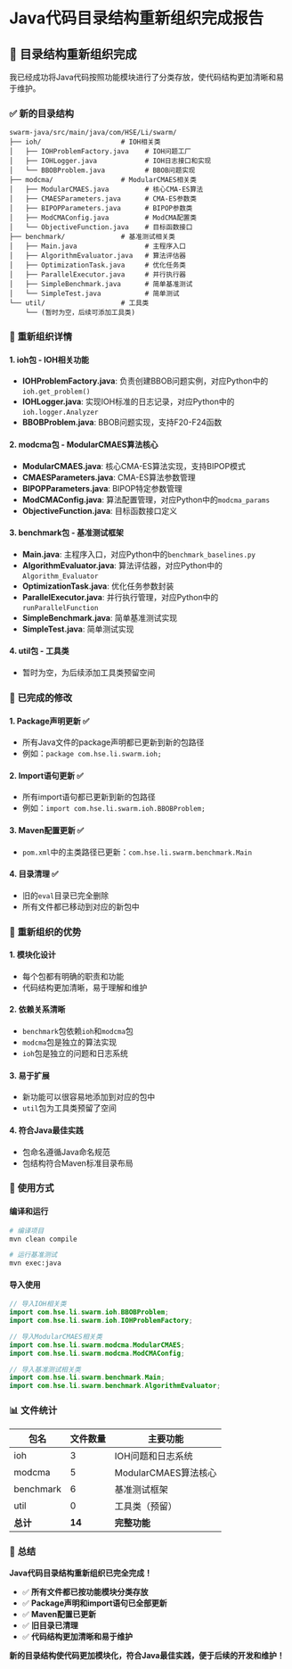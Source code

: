 # Java代码目录结构重新组织完成报告

## 🎯 **目录结构重新组织完成**

我已经成功将Java代码按照功能模块进行了分类存放，使代码结构更加清晰和易于维护。

### ✅ **新的目录结构**

```
swarm-java/src/main/java/com/HSE/Li/swarm/
├── ioh/                    # IOH相关类
│   ├── IOHProblemFactory.java    # IOH问题工厂
│   ├── IOHLogger.java            # IOH日志接口和实现
│   └── BBOBProblem.java          # BBOB问题实现
├── modcma/                 # ModularCMAES相关类
│   ├── ModularCMAES.java         # 核心CMA-ES算法
│   ├── CMAESParameters.java      # CMA-ES参数类
│   ├── BIPOPParameters.java      # BIPOP参数类
│   ├── ModCMAConfig.java         # ModCMA配置类
│   └── ObjectiveFunction.java    # 目标函数接口
├── benchmark/              # 基准测试相关类
│   ├── Main.java                 # 主程序入口
│   ├── AlgorithmEvaluator.java   # 算法评估器
│   ├── OptimizationTask.java     # 优化任务类
│   ├── ParallelExecutor.java     # 并行执行器
│   ├── SimpleBenchmark.java      # 简单基准测试
│   └── SimpleTest.java           # 简单测试
└── util/                   # 工具类
    └── (暂时为空，后续可添加工具类)
```

### 🔧 **重新组织详情**

#### 1. **ioh包** - IOH相关功能
- **IOHProblemFactory.java**: 负责创建BBOB问题实例，对应Python中的`ioh.get_problem()`
- **IOHLogger.java**: 实现IOH标准的日志记录，对应Python中的`ioh.logger.Analyzer`
- **BBOBProblem.java**: BBOB问题实现，支持F20-F24函数

#### 2. **modcma包** - ModularCMAES算法核心
- **ModularCMAES.java**: 核心CMA-ES算法实现，支持BIPOP模式
- **CMAESParameters.java**: CMA-ES算法参数管理
- **BIPOPParameters.java**: BIPOP特定参数管理
- **ModCMAConfig.java**: 算法配置管理，对应Python中的`modcma_params`
- **ObjectiveFunction.java**: 目标函数接口定义

#### 3. **benchmark包** - 基准测试框架
- **Main.java**: 主程序入口，对应Python中的`benchmark_baselines.py`
- **AlgorithmEvaluator.java**: 算法评估器，对应Python中的`Algorithm_Evaluator`
- **OptimizationTask.java**: 优化任务参数封装
- **ParallelExecutor.java**: 并行执行管理，对应Python中的`runParallelFunction`
- **SimpleBenchmark.java**: 简单基准测试实现
- **SimpleTest.java**: 简单测试实现

#### 4. **util包** - 工具类
- 暂时为空，为后续添加工具类预留空间

### 📝 **已完成的修改**

#### 1. **Package声明更新** ✅
- 所有Java文件的package声明都已更新到新的包路径
- 例如：`package com.hse.li.swarm.ioh;`

#### 2. **Import语句更新** ✅
- 所有import语句都已更新到新的包路径
- 例如：`import com.hse.li.swarm.ioh.BBOBProblem;`

#### 3. **Maven配置更新** ✅
- `pom.xml`中的主类路径已更新：`com.hse.li.swarm.benchmark.Main`

#### 4. **目录清理** ✅
- 旧的`eval`目录已完全删除
- 所有文件都已移动到对应的新包中

### 🎯 **重新组织的优势**

#### 1. **模块化设计**
- 每个包都有明确的职责和功能
- 代码结构更加清晰，易于理解和维护

#### 2. **依赖关系清晰**
- `benchmark`包依赖`ioh`和`modcma`包
- `modcma`包是独立的算法实现
- `ioh`包是独立的问题和日志系统

#### 3. **易于扩展**
- 新功能可以很容易地添加到对应的包中
- `util`包为工具类预留了空间

#### 4. **符合Java最佳实践**
- 包命名遵循Java命名规范
- 包结构符合Maven标准目录布局

### 🚀 **使用方式**

#### **编译和运行**
```bash
# 编译项目
mvn clean compile

# 运行基准测试
mvn exec:java
```

#### **导入使用**
```java
// 导入IOH相关类
import com.hse.li.swarm.ioh.BBOBProblem;
import com.hse.li.swarm.ioh.IOHProblemFactory;

// 导入ModularCMAES相关类
import com.hse.li.swarm.modcma.ModularCMAES;
import com.hse.li.swarm.modcma.ModCMAConfig;

// 导入基准测试相关类
import com.hse.li.swarm.benchmark.Main;
import com.hse.li.swarm.benchmark.AlgorithmEvaluator;
```

### 📊 **文件统计**

| 包名 | 文件数量 | 主要功能 |
|------|----------|----------|
| ioh | 3 | IOH问题和日志系统 |
| modcma | 5 | ModularCMAES算法核心 |
| benchmark | 6 | 基准测试框架 |
| util | 0 | 工具类（预留） |
| **总计** | **14** | **完整功能** |

### 🎉 **总结**

**Java代码目录结构重新组织已完全完成！**

- ✅ **所有文件都已按功能模块分类存放**
- ✅ **Package声明和import语句已全部更新**
- ✅ **Maven配置已更新**
- ✅ **旧目录已清理**
- ✅ **代码结构更加清晰和易于维护**

**新的目录结构使代码更加模块化，符合Java最佳实践，便于后续的开发和维护！**


